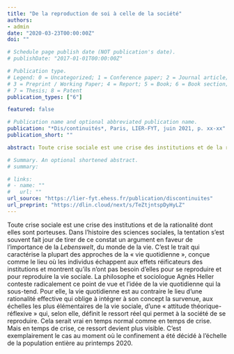 ```yaml
---
title: "De la reproduction de soi à celle de la société"
authors:
- admin
date: "2020-03-23T00:00:00Z"
doi: ""

# Schedule page publish date (NOT publication's date).
# publishDate: "2017-01-01T00:00:00Z"

# Publication type.
# Legend: 0 = Uncategorized; 1 = Conference paper; 2 = Journal article;
# 3 = Preprint / Working Paper; 4 = Report; 5 = Book; 6 = Book section;
# 7 = Thesis; 8 = Patent
publication_types: ["6"]

featured: false

# Publication name and optional abbreviated publication name.
publication: "*Dis/continuités*, Paris, LIER-FYT, juin 2021, p. xx-xx"
publication_short: ""

abstract: Toute crise sociale est une crise des institutions et de la rationalité dont elles sont porteuses. Dans l’histoire des sciences sociales, la tentation s’est souvent fait jour de tirer de ce constat un argument en faveur de l’importance de la « Lebenswelt », du « monde de la vie ». C’est le trait qui caractérise la plupart des approches de la « vie quotidienne », conçue comme le lieu où les individus échappent aux effets réificateurs des institutions et montrent qu’ils n’ont pas besoin d’elles pour se reproduire et pour reproduire la vie sociale. La philosophe et sociologue Agnès Heller conteste radicalement ce point de vue et l’idée de la vie quotidienne qui la sous-tend. Pour elle, la vie quotidienne est au contraire le lieu d’une rationalité effective qui oblige à intégrer à son concept la survenue, aux échelles les plus élémentaires de la vie sociale, d’une « attitude théorique-réflexive » qui, selon elle, définit le ressort réel qui permet à la société de se reproduire. Cela serait vrai en temps normal comme en temps de crise. Mais en temps de crise, ce ressort devient plus visible. C’est exemplairement le cas au moment où le confinement a été décidé à l’échelle de la population entière au printemps 2020.

# Summary. An optional shortened abstract.
# summary:

# links:
# - name: ""
#   url: ""
url_source: "https://lier-fyt.ehess.fr/publication/discontinuites"
url_preprint: "https://dlin.cloud/next/s/TeZtjntspDyHyLZ"
---
```


Toute crise sociale est une crise des institutions et de la rationalité dont elles sont porteuses. Dans l’histoire des sciences sociales, la tentation s’est souvent fait jour de tirer de ce constat un argument en faveur de l’importance de la _Lebenswelt_, du monde de la vie. C’est le trait qui caractérise la plupart des approches de la « vie quotidienne », conçue comme le lieu où les individus échappent aux effets réificateurs des institutions et montrent qu’ils n’ont pas besoin d’elles pour se reproduire et pour reproduire la vie sociale. La philosophe et sociologue Agnès Heller conteste radicalement ce point de vue et l’idée de la vie quotidienne qui la sous-tend. Pour elle, la vie quotidienne est au contraire le lieu d’une rationalité effective qui oblige à intégrer à son concept la survenue, aux échelles les plus élémentaires de la vie sociale, d’une « attitude théorique-réflexive » qui, selon elle, définit le ressort réel qui permet à la société de se reproduire. Cela serait vrai en temps normal comme en temps de crise. Mais en temps de crise, ce ressort devient plus visible. C’est exemplairement le cas au moment où le confinement a été décidé à l’échelle de la population entière au printemps 2020.
